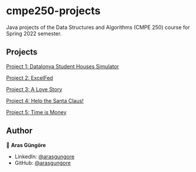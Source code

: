 # cmpe250-projects
Java projects of the Data Structures and Algorithms (CMPE 250) course for Spring 2022 semester.



## Projects

[Project 1: Datalonya Student Houses Simulator](DatalonyaStudentHousesSimulator/README.md)

[Project 2: ExcelFed](ExcelFed/README.md)

[Project 3: A Love Story](LoveStory/README.md)

[Project 4: Help the Santa Claus!](HelpSantaClaus/README.md)

[Project 5: Time is Money](TimeIsMoney/README.md)



## Author

👤 **Aras Güngöre**

* LinkedIn: [@arasgungore](https://www.linkedin.com/in/arasgungore)
* GitHub: [@arasgungore](https://github.com/arasgungore)
